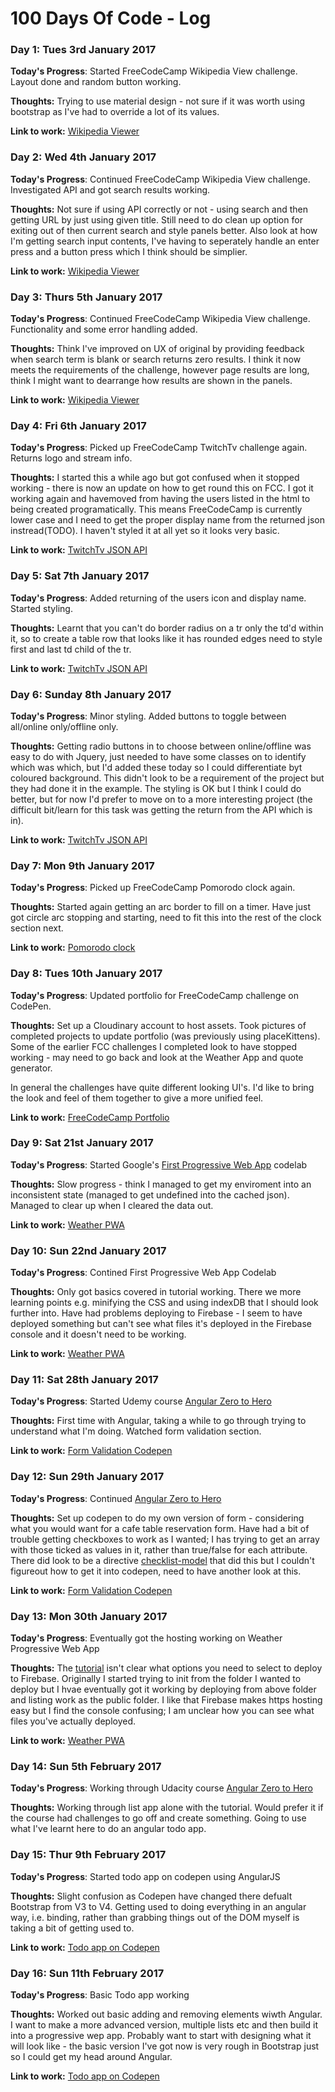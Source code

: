 # 100 Days Of Code - Log

### Day 1: Tues 3rd January 2017

**Today's Progress**: Started FreeCodeCamp Wikipedia View challenge. Layout done and random button working.

**Thoughts:** Trying to use material design - not sure if it was worth using bootstrap as I've had to override a lot of its values.

**Link to work:** [Wikipedia Viewer](http://codepen.io/christie/full/dNyZMN/)

### Day 2: Wed 4th January 2017

**Today's Progress**: Continued FreeCodeCamp Wikipedia View challenge. Investigated API and got search results working.

**Thoughts:** Not sure if using API correctly or not - using search and then getting URL by just using given title. Still need to do clean up option for exiting out of then current search and style panels better. Also look at how I'm getting search input contents, I've having to seperately handle an enter press and a button press which I think should be simplier. 

**Link to work:** [Wikipedia Viewer](http://codepen.io/christie/full/dNyZMN/)

### Day 3: Thurs 5th January 2017

**Today's Progress**: Continued FreeCodeCamp Wikipedia View challenge. Functionality and some error handling added.

**Thoughts:** Think I've improved on UX of original by providing feedback when search term is blank or search returns zero results. I think it now meets the requirements of the challenge, however page results are long, think I might want to dearrange how results are shown in the panels.

**Link to work:** [Wikipedia Viewer](http://codepen.io/christie/full/dNyZMN/)

### Day 4: Fri 6th January 2017

**Today's Progress**: Picked up FreeCodeCamp TwitchTv challenge again. Returns logo and stream info.

**Thoughts:** I started this a while ago but got confused when it stopped working - there is now an update on how to get round this on FCC. I got it working again and havemoved from having the users listed in the html to being created programatically. This means FreeCodeCamp is currently lower case and I need to get the proper display name from the returned json instread(TODO). I haven't styled it at all yet so it looks very basic.

**Link to work:** [TwitchTv JSON API](http://codepen.io/christie/full/zKqNag/)

### Day 5: Sat 7th January 2017

**Today's Progress**: Added returning of the users icon and display name. Started styling.

**Thoughts:** Learnt that you can't do border radius on a tr only the td'd within it, so to create a table row that looks like it has rounded edges need to style first and last td child of the tr.

**Link to work:** [TwitchTv JSON API](http://codepen.io/christie/full/zKqNag/)

### Day 6: Sunday 8th January 2017

**Today's Progress**: Minor styling. Added buttons to toggle between all/online only/offline only.

**Thoughts:** Getting radio buttons in to choose between online/offline was easy to do with Jquery, just needed to have some classes on to identify which was which, but I'd added these today so I could differentiate byt coloured background. This didn't look to be a requirement of the project but they had done it in the example. The styling is OK but I think I could do better, but for now I'd prefer to move on to a more interesting project (the difficult bit/learn for this task was getting the return from the API which is in).

**Link to work:** [TwitchTv JSON API](http://codepen.io/christie/full/zKqNag/)

### Day 7: Mon 9th January 2017

**Today's Progress**: Picked up FreeCodeCamp Pomorodo clock again.

**Thoughts:** Started again getting an arc border to fill on a timer. Have just got circle arc stopping and starting, need to fit this into the rest of the clock section next.

**Link to work:** [Pomorodo clock](http://codepen.io/christie/pen/PWPRwN/)

### Day 8: Tues 10th January 2017

**Today's Progress**: Updated portfolio for FreeCodeCamp challenge on CodePen.

**Thoughts:** Set up a Cloudinary account to host assets. Took pictures of completed projects to update portfolio (was previously using placeKittens). Some of the earlier FCC challenges I completed look to have stopped working - may need to go back and look at the Weather App and quote generator.

In general the challenges have quite different looking UI's. I'd like to bring the look and feel of them together to give a more unified feel.

**Link to work:** [FreeCodeCamp Portfolio](https://codepen.io/christie/full/QKyAwP/)

### Day 9: Sat 21st January 2017

**Today's Progress**: Started Google's [First Progressive Web App](https://codelabs.developers.google.com/codelabs/your-first-pwapp/#0) codelab

**Thoughts:** Slow progress - think I managed to get my enviroment into an inconsistent state (managed to get undefined into the cached json). Managed to clear up when I cleared the data out.

**Link to work:** [Weather PWA](https://weatherpwacodelab.firebaseapp.com/)

### Day 10: Sun 22nd January 2017

**Today's Progress**: Contined First Progressive Web App Codelab

**Thoughts:** Only got basics covered in tutorial working. There we more learning points e.g. minifying the CSS and using indexDB that I should look further into. Have had problems deploying to Firebase - I seem to have deployed something but can't see what files it's deployed in the Firebase console and it doesn't need to be working.

**Link to work:** [Weather PWA](https://weatherpwacodelab.firebaseapp.com/)

### Day 11: Sat 28th January 2017

**Today's Progress**: Started Udemy course [Angular Zero to Hero](https://www.udemy.com/angularjs-from-zero-to-hero/learn/v4/overview)

**Thoughts:** First time with Angular, taking a while to go through trying to understand what I'm doing. Watched form validation section.

**Link to work:** [Form Validation Codepen](http://codepen.io/christie/pen/d8f4d1420ad4862704f5f9598364b170)

### Day 12: Sun 29th January 2017

**Today's Progress**: Continued [Angular Zero to Hero](https://www.udemy.com/angularjs-from-zero-to-hero/learn/v4/overview)

**Thoughts:** Set up codepen to do my own version of form - considering what you would want for a cafe table reservation form. Have had a bit of trouble getting checkboxes to work as I wanted; I has trying to get an array with those ticked as values in it, rather than true/false for each attribute. There did look to be a directive [checklist-model](https://vitalets.github.io/checklist-model/) that did this but I couldn't figureout how to get it into codepen, need to have another look at this.

**Link to work:** [Form Validation Codepen](http://codepen.io/christie/pen/d8f4d1420ad4862704f5f9598364b170)

### Day 13: Mon 30th January 2017

**Today's Progress**: Eventually got the hosting working on Weather Progressive Web App

**Thoughts:** The [tutorial](https://weatherpwacodelab.firebaseapp.com/) isn't clear what options you need to select to deploy to Firebase. Originally I started trying to init from the folder I wanted to deploy but I hvae eventually got it working by deploying from above folder and listing work as the public folder. I like that Firebase makes https hosting easy but I find the console confusing; I am unclear how you can see what files you've actually deployed.  

**Link to work:** [Weather PWA](https://weatherpwacodelab.firebaseapp.com/)

### Day 14: Sun 5th February 2017

**Today's Progress**: Working through Udacity course [Angular Zero to Hero](https://www.udemy.com/angularjs-from-zero-to-hero/learn/v4/overview)

**Thoughts:** Working through list app alone with the tutorial. Would prefer it if the course had challenges to go off and create something. Going to use what I've learnt here to do an angular todo app. 

### Day 15: Thur 9th February 2017

**Today's Progress**: Started todo app on codepen using AngularJS

**Thoughts:** Slight confusion as Codepen have changed there defualt Bootstrap from V3 to V4. Getting used to doing everything in an angular way, i.e. binding, rather than grabbing things out of the DOM myself is taking a bit of getting used to.

**Link to work:** [Todo app on Codepen](http://codepen.io/christie/full/3b31571a6a6f7177cecaaf54aafcd17b/)

### Day 16: Sun 11th February 2017

**Today's Progress**: Basic Todo app working

**Thoughts:** Worked out basic adding and removing elements wiwth Angular. I want to make a more advanced version, multiple lists etc and then build it into a progressive wep app. Probably want to start with designing what it will look like - the basic version I've got now is very rough in Bootstrap just so I could get my head around Angular.

**Link to work:** [Todo app on Codepen](http://codepen.io/christie/full/3b31571a6a6f7177cecaaf54aafcd17b/)

<!--- ### Day 0: February 30, 2016 (Example 2)
##### (delete me or comment me out)

**Today's Progress**: Fixed CSS, worked on canvas functionality for the app.

**Thoughts**: I really struggled with CSS, but, overall, I feel like I am slowly getting better at it. Canvas is still new for me, but I managed to figure out some basic functionality.

**Link(s) to work**: [Calculator App](http://www.example.com)


### Day 1: June 27, Monday

**Today's Progress**: I've gone through many exercises on FreeCodeCamp.

**Thoughts** I've recently started coding, and it's a great feeling when I finally solve an algorithm challenge after a lot of attempts and hours spent.

**Link(s) to work**
1. [Find the Longest Word in a String](https://www.freecodecamp.com/challenges/find-the-longest-word-in-a-string)
2. [Title Case a Sentence](https://www.freecodecamp.com/challenges/title-case-a-sentence) --->
